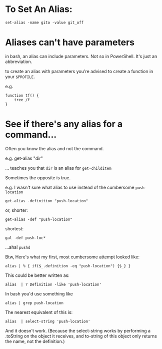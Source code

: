 # To Set An Alias:

    set-alias -name gito -value git_off


# Aliases can't have parameters

in bash, an alias can include parameters. Not so in PowerShell. It's just an abbreviation.

to create an alias with parameters you're advised to create a function in your `$PROFILE`.

e.g.

    function tf() {
        tree /f
    }

# See if there's any alias for a command...

Often you know the alias and not the command.

e.g.
    get-alias "dir"

... teaches you that `dir` is an alias for `get-childitem`

Sometimes the opposite is true.

e.g. I wasn't sure what alias to use instead of the cumbersome `push-location`

    get-alias -definition "push-location"

or, shorter:

    get-alias -def "push-location"

shortest:

    gal -def push-loc*

...aha! `pushd`

Btw, Here's what my first, most cumbersome attempt looked like:

    alias | % { if($_.definition -eq "push-location") {$_} }

This could be better written as:

    alias  | ? Definition -like 'push-location'    


In bash you'd use something like

    alias | grep push-location

The nearest equivalent of this is:    

    alias  | select-string 'push-location'

And it doesn't work. (Because the select-string works by performing a .toString on the object it receives, and to-string of this object only returns the name, not the definition.)
    